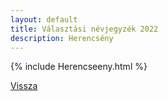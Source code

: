 ```yaml
---
layout: default
title: Választási névjegyzék 2022
description: Herencsény
---
```


{% include Herencseeny.html %}

[Vissza](./)